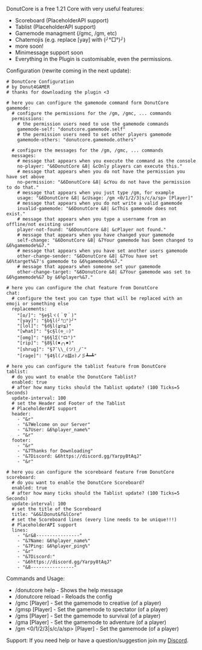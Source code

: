 DonutCore is a free 1.21 Core with very useful features:

- Scoreboard (PlaceholderAPI support)
- Tablist (PlaceholderAPI support)
- Gamemode managment (/gmc, /gm, etc)
- Chatemojis (e.g. replace [yay] with (╯°□°)╯)
- more soon!
- Minimessage support soon
- Everything in the Plugin is customisable, even the permissions.

Configuration (rewrite coming in the next update):

```
# DonutCore Configuration
# by Donut4GAMER
# thanks for downloading the plugin <3

# here you can configure the gamemode command form DonutCore
gamemode:
  # configure the permissions for the /gm, /gmc, ... commands
  permissions:
    # the permission users need to use the gamemode commands
    gamemode-self: "donutcore.gamemode.self"
    # the permission users need to set other players gamemode
    gamemode-others: "donutcore.gamemode.others"

  # configure the messages for the /gm, /gmc, ... commands
  messages:
    # message that appears when you execute the command as the console
    no-player: "&6DonutCore &8| &cOnly players can execute this."
    # message that appears when you do not have the permission you have set above
    no-permission: "&6DonutCore &8| &cYou do not have the permission to do that."
    # message that appears when you just type /gm, for example
    usage: "&6DonutCore &8| &cUsage: /gm <0/1/2/3|s/c/a/sp> [Player]"
    # message that appears when you do not write a valid gamemode
    invalid-gamemode: "&6DonutCore &8| &cThis gamemode does not exist."
    # message that appears when you type a username from an offline/not existing user
    player-not-found: "&6DonutCore &8| &cPlayer not found."
    # message that appears when you have changed your gamemode
    self-change: "&6DonutCore &8| &7Your gamemode has been changed to &6%gamemode%&7."
    # message that appears when you have set another users gamemode
    other-change-sender: "&6DonutCore &8| &7You have set &6%target%&7's gamemode to &6%gamemode%&7."
    # message that appears when someone set your gamemode
    other-change-target: "&6DonutCore &8| &7Your gamemode was set to &6%gamemode%&7 by &6%player%&7."

# here you can configure the chat feature from DonutCore
chat:
  # configure the text you can type that will be replaced with an emoji or something else
  replacements:
    "[o/]": "§e§lヾ(＾∇＾)"
    "[yay]": "§b§l(╯°□°)╯"
    "[lol]": "§d§l(≧▽≦)"
    "[what]": "§c§l(⊙_☉)"
    "[omg]": "§6§lΣ(°ロ°)"
    "[rip]": "§8§l(✖╭╮✖)"
    "[shrug]": "§7¯\\_(ツ)_/¯"
    "[rage]": "§4§l(ノಠ益ಠ)ノ彡┻━┻"

# here you can configure the tablist feature from DonutCore
tablist:
  # do you want to enable the DonutCore Tablist?
  enabled: true
  # after how many ticks should the Tablist update? (100 Ticks=5 Seconds)
  update-interval: 100
  # set the Header and Footer of the Tablist
  # PlaceholderAPI support
  header:
    - "&r"
    - "&7Welcome on our Server"
    - "&7User: &6%player_name%"
    - "&r"
  footer:
    - "&r"
    - "&7Thanks for Downloading"
    - "&7Discord: &6https://discord.gg/Yarpy8tAqJ"
    - "&r"

# here you can configure the scoreboard feature from DonutCore
scoreboard:
  # do you want to enable the DonutCore Scoreboard?
  enabled: true
  # after how many ticks should the Tablist update? (100 Ticks=5 Seconds)
  update-interval: 100
  # set the title of the Scoreboard
  title: "&6&lDonut&f&lCore"
  # set the Scoreboard lines (every line needs to be unique!!!)
  # PlaceholderAPI support
  lines:
    - "&r&8----------------"
    - "&7Name: &6%player_name%"
    - "&7Ping: &6%player_ping%"
    - "&r"
    - "&7Discord:"
    - "&6https://discord.gg/Yarpy8tAqJ"
    - "&8----------------"
```

Commands and Usage:
- /donutcore help - Shows the help message
- /donutcore reload - Reloads the config
- /gmc [Player] - Set the gamemode to creative (of a player)
- /gmsp [Player] - Set the gamemode to spectator (of a player)
- /gms [Player] - Set the gamemode to survival (of a player)
- /gma [Player] - Set the gamemode to adventure (of a player)
- /gm <0/1/2/3|s/c/a/sp> [Player] - Set the gamemode (of a player)

Support: 
If you need help or have a question/suggestion join my [Discord](https://dcs.gg/donutdev).
